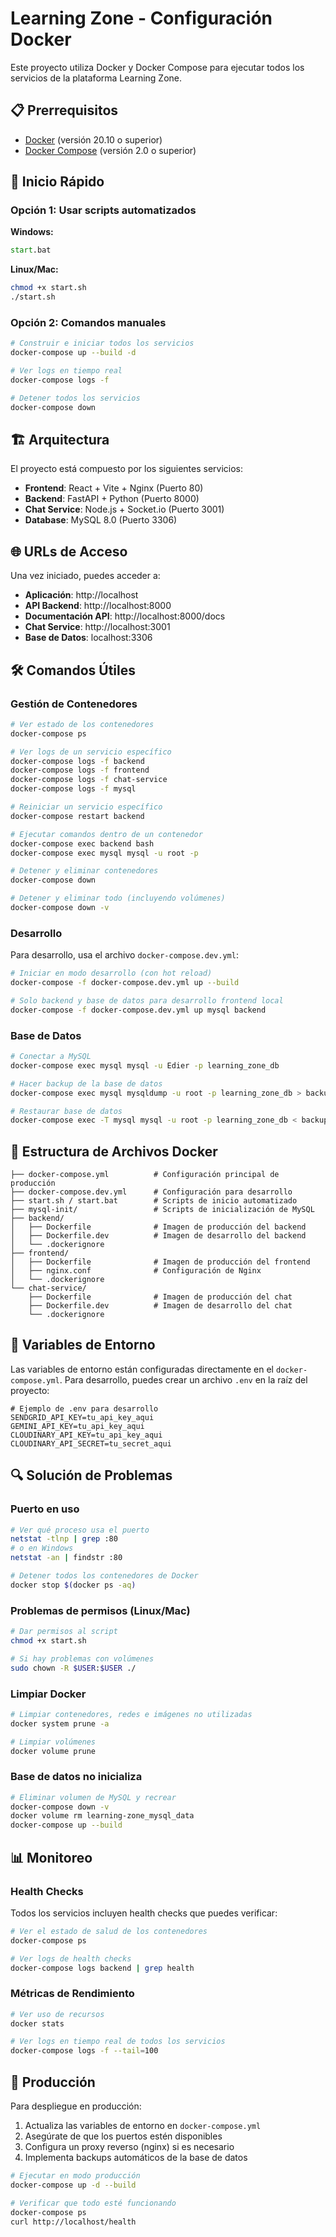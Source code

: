 # Learning Zone - Configuración Docker

Este proyecto utiliza Docker y Docker Compose para ejecutar todos los servicios de la plataforma Learning Zone.

## 📋 Prerrequisitos

- [Docker](https://www.docker.com/get-started) (versión 20.10 o superior)
- [Docker Compose](https://docs.docker.com/compose/install/) (versión 2.0 o superior)

## 🚀 Inicio Rápido

### Opción 1: Usar scripts automatizados

**Windows:**
```cmd
start.bat
```

**Linux/Mac:**
```bash
chmod +x start.sh
./start.sh
```

### Opción 2: Comandos manuales

```bash
# Construir e iniciar todos los servicios
docker-compose up --build -d

# Ver logs en tiempo real
docker-compose logs -f

# Detener todos los servicios
docker-compose down
```

## 🏗️ Arquitectura

El proyecto está compuesto por los siguientes servicios:

- **Frontend**: React + Vite + Nginx (Puerto 80)
- **Backend**: FastAPI + Python (Puerto 8000)
- **Chat Service**: Node.js + Socket.io (Puerto 3001)
- **Database**: MySQL 8.0 (Puerto 3306)

## 🌐 URLs de Acceso

Una vez iniciado, puedes acceder a:

- **Aplicación**: http://localhost
- **API Backend**: http://localhost:8000
- **Documentación API**: http://localhost:8000/docs
- **Chat Service**: http://localhost:3001
- **Base de Datos**: localhost:3306

## 🛠️ Comandos Útiles

### Gestión de Contenedores

```bash
# Ver estado de los contenedores
docker-compose ps

# Ver logs de un servicio específico
docker-compose logs -f backend
docker-compose logs -f frontend
docker-compose logs -f chat-service
docker-compose logs -f mysql

# Reiniciar un servicio específico
docker-compose restart backend

# Ejecutar comandos dentro de un contenedor
docker-compose exec backend bash
docker-compose exec mysql mysql -u root -p

# Detener y eliminar contenedores
docker-compose down

# Detener y eliminar todo (incluyendo volúmenes)
docker-compose down -v
```

### Desarrollo

Para desarrollo, usa el archivo `docker-compose.dev.yml`:

```bash
# Iniciar en modo desarrollo (con hot reload)
docker-compose -f docker-compose.dev.yml up --build

# Solo backend y base de datos para desarrollo frontend local
docker-compose -f docker-compose.dev.yml up mysql backend
```

### Base de Datos

```bash
# Conectar a MySQL
docker-compose exec mysql mysql -u Edier -p learning_zone_db

# Hacer backup de la base de datos
docker-compose exec mysql mysqldump -u root -p learning_zone_db > backup.sql

# Restaurar base de datos
docker-compose exec -T mysql mysql -u root -p learning_zone_db < backup.sql
```

## 📁 Estructura de Archivos Docker

```
├── docker-compose.yml          # Configuración principal de producción
├── docker-compose.dev.yml      # Configuración para desarrollo
├── start.sh / start.bat        # Scripts de inicio automatizado
├── mysql-init/                 # Scripts de inicialización de MySQL
├── backend/
│   ├── Dockerfile              # Imagen de producción del backend
│   ├── Dockerfile.dev          # Imagen de desarrollo del backend
│   └── .dockerignore
├── frontend/
│   ├── Dockerfile              # Imagen de producción del frontend
│   ├── nginx.conf              # Configuración de Nginx
│   └── .dockerignore
└── chat-service/
    ├── Dockerfile              # Imagen de producción del chat
    ├── Dockerfile.dev          # Imagen de desarrollo del chat
    └── .dockerignore
```

## 🔧 Variables de Entorno

Las variables de entorno están configuradas directamente en el `docker-compose.yml`. Para desarrollo, puedes crear un archivo `.env` en la raíz del proyecto:

```env
# Ejemplo de .env para desarrollo
SENDGRID_API_KEY=tu_api_key_aqui
GEMINI_API_KEY=tu_api_key_aqui
CLOUDINARY_API_KEY=tu_api_key_aqui
CLOUDINARY_API_SECRET=tu_secret_aqui
```

## 🔍 Solución de Problemas

### Puerto en uso
```bash
# Ver qué proceso usa el puerto
netstat -tlnp | grep :80
# o en Windows
netstat -an | findstr :80

# Detener todos los contenedores de Docker
docker stop $(docker ps -aq)
```

### Problemas de permisos (Linux/Mac)
```bash
# Dar permisos al script
chmod +x start.sh

# Si hay problemas con volúmenes
sudo chown -R $USER:$USER ./
```

### Limpiar Docker
```bash
# Limpiar contenedores, redes e imágenes no utilizadas
docker system prune -a

# Limpiar volúmenes
docker volume prune
```

### Base de datos no inicializa
```bash
# Eliminar volumen de MySQL y recrear
docker-compose down -v
docker volume rm learning-zone_mysql_data
docker-compose up --build
```

## 📊 Monitoreo

### Health Checks

Todos los servicios incluyen health checks que puedes verificar:

```bash
# Ver el estado de salud de los contenedores
docker-compose ps

# Ver logs de health checks
docker-compose logs backend | grep health
```

### Métricas de Rendimiento

```bash
# Ver uso de recursos
docker stats

# Ver logs en tiempo real de todos los servicios
docker-compose logs -f --tail=100
```

## 🚀 Producción

Para despliegue en producción:

1. Actualiza las variables de entorno en `docker-compose.yml`
2. Asegúrate de que los puertos estén disponibles
3. Configura un proxy reverso (nginx) si es necesario
4. Implementa backups automáticos de la base de datos

```bash
# Ejecutar en modo producción
docker-compose up -d --build

# Verificar que todo esté funcionando
docker-compose ps
curl http://localhost/health
```
